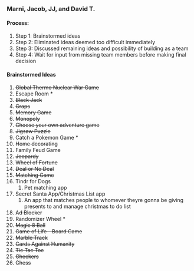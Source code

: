 ### Marni, Jacob, JJ, and David T.
#### Process:
1. Step 1: Brainstormed ideas
1. Step 2: Eliminated ideas deemed too difficult immediately
1. Step 3: Discussed remaining ideas and possibility of building as a team
1. Step 4: Wait for input from missing team members before making final decision

#### Brainstormed Ideas
1. ~~Global Thermo Nuclear War Game~~
1. Escape Room *
1. ~~Black Jack~~
1. ~~Craps~~
1. ~~Memory Game~~
1. ~~Monopoly~~
1. ~~Choose your own adventure game~~
1. ~~Jigsaw Puzzle~~
1. Catch a Pokemon Game *
1. ~~Home decorating~~
1. Family Feud Game
1. ~~Jeopardy~~
1. ~~Wheel of Fortune~~
1. ~~Deal or No Deal~~
1. ~~Matching Game~~ 
1. Tindr for Dogs 
    1. Pet matching app
1. Secret Santa App/Christmas List app
    1. An app that matches people to whomever theyre gonna be giving presents to and manage christmas to do list
1. ~~Ad Blocker~~
1. Randomizer Wheel *
1. ~~Magic 8 Ball~~
1. ~~Game of Life - Board Game~~
1. ~~Marble Track~~
1. ~~Cards Against Humanity~~
1. ~~Tic Tac Toe~~
1. ~~Checkers~~
1. ~~Chess~~
